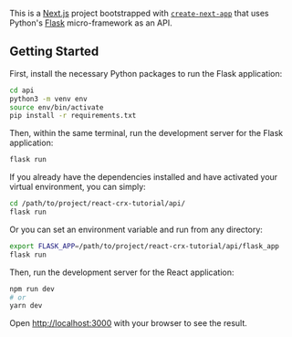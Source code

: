 This is a [Next.js](https://nextjs.org/) project bootstrapped with [`create-next-app`](https://github.com/vercel/next.js/tree/canary/packages/create-next-app) that uses Python's [Flask](https://flask.palletsprojects.com/en/2.0.x/) micro-framework as an API. 

## Getting Started

First, install the necessary Python packages to run the Flask application:
```bash
cd api
python3 -m venv env
source env/bin/activate
pip install -r requirements.txt
```

Then, within the same terminal, run the development server for the Flask application:
```bash
flask run
```

If you already have the dependencies installed and have activated your virtual environment, you can simply:
```bash
cd /path/to/project/react-crx-tutorial/api/
flask run
```

Or you can set an environment variable and run from any directory:
```bash
export FLASK_APP=/path/to/project/react-crx-tutorial/api/flask_app
flask run
```

Then, run the development server for the React application:
```bash
npm run dev
# or
yarn dev
```

Open [http://localhost:3000](http://localhost:3000) with your browser to see the result.
